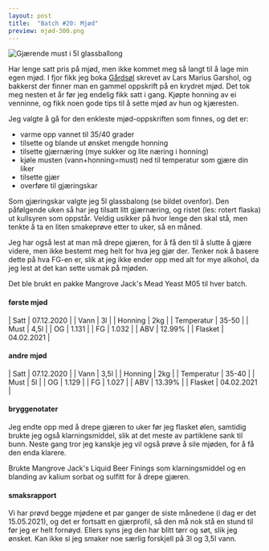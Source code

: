 ```yaml
---
layout: post
title:  "Batch #20: Mjød"
preview: mjød-300.png
---
```


![Gjærende must i 5l glassballong](/assets/batch/mjød.png)

Har lenge satt pris på mjød, men ikke kommet meg så langt til å lage min egen mjød. I fjor fikk jeg boka 
[Gårdsøl](https://www.garshol.priv.no/download/gardsol/) skrevet av Lars Marius Garshol, og bakkerst der finner man en
gammel oppskrift på en krydret mjød. Det tok meg nesten et år før jeg endelig fikk satt i gang. Kjøpte honning av ei
venninne, og fikk noen gode tips til å sette mjød av hun og kjæresten.

Jeg valgte å gå for den enkleste mjød-oppskriften som finnes, og det er:
* varme opp vannet til 35/40 grader
* tilsette og blande ut ønsket mengde honning
* tilsette gjærnæring (mye sukker og lite næring i honning)
* kjøle musten (vann+honning=must) ned til temperatur som gjære din liker
* tilsette gjær
* overføre til gjæringskar

Som gjæringskar valgte jeg 5l glassbalong (se bildet ovenfor). Den påfølgende uken så har jeg tilsatt litt gjærnæring,
og ristet (les: rotert flaska) ut kullsyren som oppstår. Veldig usikker på hvor lenge den skal stå, men tenkte å ta en
liten smakeprøve etter to uker, så en måned.

Jeg har også lest at man må drepe gjæren, for å få den til å slutte å gjære videre, men ikke bestemt meg helt for hva 
jeg gjør der. Tenker nok å basere dette på hva FG-en er, slik at jeg ikke ender opp med alt for mye alkohol, da jeg 
lest at det kan sette usmak på mjøden.

Det ble brukt en pakke Mangrove Jack's Mead Yeast M05 til hver batch.

#### første mjød

| Satt       | 07.12.2020 |
| Vann       | 3l         |
| Honning    | 2kg        |
| Temperatur | 35-50      |
| Must       | 4,5l       |
| OG         | 1.131      |
| FG         | 1.032      |
| ABV        | 12.99%     |
| Flasket    | 04.02.2021 |

#### andre mjød

| Satt       | 07.12.2020 |
| Vann       | 3,5l       |
| Honning    | 2kg        |
| Temperatur | 35-40      |
| Must       | 5l         |
| OG         | 1.129      |
| FG         | 1.027      |
| ABV        | 13.39%     |
| Flasket    | 04.02.2021 |

#### bryggenotater

Jeg endte opp med å drepe gjæren to uker før jeg flasket ølen, samtidig brukte jeg også klarningsmiddel, slik at det 
meste av partiklene sank til bunn. Neste gang tror jeg kanskje jeg vil også prøve å sile mjøden, for å få den enda 
klarere.

Brukte Mangrove Jack's Liquid Beer Finings som klarningsmiddel og en blanding av kalium sorbat og sulfitt for å drepe
gjæren.

#### smaksrapport

Vi har prøvd begge mjødene et par ganger de siste månedene (i dag er det 15.05.2021), og det er fortsatt en gjærprofil, 
så den må nok stå en stund til før jeg er helt fornøyd. Ellers syns jeg den har blitt tørr og søt, slik jeg ønsket. Kan
ikke si jeg smaker noe særlig forskjell på 3l og 3,5l vann.
